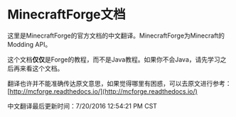 MinecraftForge文档
==================

这里是MinecraftForge的官方文档的中文翻译。MinecraftForge为Minecraft的Modding API。

这个文档**仅仅**是Forge的教程，而不是Java教程。如果你不会Java，请先学习之后再来看这个文档。

翻译也许并不能准确传达原文意思，如果觉得哪里有困惑，可以去原文进行参考：[http://mcforge.readthedocs.io/](http://mcforge.readthedocs.io/)

中文翻译最后更新时间：7/20/2016 12:54:21 PM CST